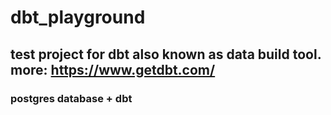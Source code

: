 # dbt_playground

## test project for dbt also known as data build tool. more: https://www.getdbt.com/

### postgres database + dbt 